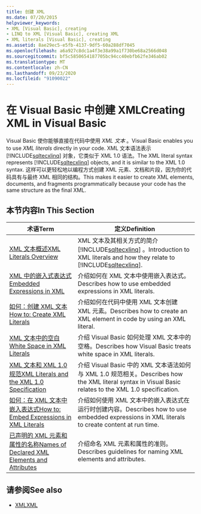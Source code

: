 ```yaml
---
title: 创建 XML
ms.date: 07/20/2015
helpviewer_keywords:
- XML [Visual Basic], creating
- LINQ to XML [Visual Basic], creating XML
- XML literals [Visual Basic], creating
ms.assetid: 8ae29ec5-e5fb-4137-9df5-60a288df7045
ms.openlocfilehash: a6a927c8dc1a4f3e38a99a1f730be68a2566d048
ms.sourcegitcommit: bf5c5850654187705bc94cc40ebfb62fe346ab02
ms.translationtype: MT
ms.contentlocale: zh-CN
ms.lasthandoff: 09/23/2020
ms.locfileid: "91090022"
---
```

# <a name="creating-xml-in-visual-basic"></a><span data-ttu-id="43838-102">在 Visual Basic 中创建 XML</span><span class="sxs-lookup"><span data-stu-id="43838-102">Creating XML in Visual Basic</span></span>

<span data-ttu-id="43838-103">Visual Basic 使你能够直接在代码中使用 *XML 文本* 。</span><span class="sxs-lookup"><span data-stu-id="43838-103">Visual Basic enables you to use *XML literals* directly in your code.</span></span> <span data-ttu-id="43838-104">XML 文本语法表示 [!INCLUDE[sqltecxlinq](~/includes/sqltecxlinq-md.md)] 对象，它类似于 XML 1.0 语法。</span><span class="sxs-lookup"><span data-stu-id="43838-104">The XML literal syntax represents [!INCLUDE[sqltecxlinq](~/includes/sqltecxlinq-md.md)] objects, and it is similar to the XML 1.0 syntax.</span></span> <span data-ttu-id="43838-105">这样可以更轻松地以编程方式创建 XML 元素、文档和片段，因为你的代码具有与最终 XML 相同的结构。</span><span class="sxs-lookup"><span data-stu-id="43838-105">This makes it easier to create XML elements, documents, and fragments programmatically because your code has the same structure as the final XML.</span></span>  
  
## <a name="in-this-section"></a><span data-ttu-id="43838-106">本节内容</span><span class="sxs-lookup"><span data-stu-id="43838-106">In This Section</span></span>  
  
|<span data-ttu-id="43838-107">术语</span><span class="sxs-lookup"><span data-stu-id="43838-107">Term</span></span>|<span data-ttu-id="43838-108">定义</span><span class="sxs-lookup"><span data-stu-id="43838-108">Definition</span></span>|  
|---|---|  
|[<span data-ttu-id="43838-109">XML 文本概述</span><span class="sxs-lookup"><span data-stu-id="43838-109">XML Literals Overview</span></span>](xml-literals-overview.md)|<span data-ttu-id="43838-110">XML 文本及其相关方式的简介 [!INCLUDE[sqltecxlinq](~/includes/sqltecxlinq-md.md)] 。</span><span class="sxs-lookup"><span data-stu-id="43838-110">Introduction to XML literals and how they relate to [!INCLUDE[sqltecxlinq](~/includes/sqltecxlinq-md.md)].</span></span>|  
|[<span data-ttu-id="43838-111">XML 中的嵌入式表达式</span><span class="sxs-lookup"><span data-stu-id="43838-111">Embedded Expressions in XML</span></span>](embedded-expressions-in-xml.md)|<span data-ttu-id="43838-112">介绍如何在 XML 文本中使用嵌入表达式。</span><span class="sxs-lookup"><span data-stu-id="43838-112">Describes how to use embedded expressions in XML literals.</span></span>|  
|[<span data-ttu-id="43838-113">如何：创建 XML 文本</span><span class="sxs-lookup"><span data-stu-id="43838-113">How to: Create XML Literals</span></span>](how-to-create-xml-literals.md)|<span data-ttu-id="43838-114">介绍如何在代码中使用 XML 文本创建 XML 元素。</span><span class="sxs-lookup"><span data-stu-id="43838-114">Describes how to create an XML element in code by using an XML literal.</span></span>|  
|[<span data-ttu-id="43838-115">XML 文本中的空白</span><span class="sxs-lookup"><span data-stu-id="43838-115">White Space in XML Literals</span></span>](white-space-in-xml-literals.md)|<span data-ttu-id="43838-116">介绍 Visual Basic 如何处理 XML 文本中的空格。</span><span class="sxs-lookup"><span data-stu-id="43838-116">Describes how Visual Basic treats white space in XML literals.</span></span>|  
|[<span data-ttu-id="43838-117">XML 文本和 XML 1.0 规范</span><span class="sxs-lookup"><span data-stu-id="43838-117">XML Literals and the XML 1.0 Specification</span></span>](xml-literals-and-the-xml-1-0-specification.md)|<span data-ttu-id="43838-118">介绍 Visual Basic 中的 XML 文本语法如何与 XML 1.0 规范相关。</span><span class="sxs-lookup"><span data-stu-id="43838-118">Describes how the XML literal syntax in Visual Basic relates to the XML 1.0 specification.</span></span>|  
|[<span data-ttu-id="43838-119">如何：在 XML 文本中嵌入表达式</span><span class="sxs-lookup"><span data-stu-id="43838-119">How to: Embed Expressions in XML Literals</span></span>](how-to-embed-expressions-in-xml-literals.md)|<span data-ttu-id="43838-120">介绍如何使用 XML 文本中的嵌入表达式在运行时创建内容。</span><span class="sxs-lookup"><span data-stu-id="43838-120">Describes how to use embedded expressions in XML literals to create content at run time.</span></span>|  
|[<span data-ttu-id="43838-121">已声明的 XML 元素和属性的名称</span><span class="sxs-lookup"><span data-stu-id="43838-121">Names of Declared XML Elements and Attributes</span></span>](names-of-declared-xml-elements-and-attributes.md)|<span data-ttu-id="43838-122">介绍命名 XML 元素和属性的准则。</span><span class="sxs-lookup"><span data-stu-id="43838-122">Describes guidelines for naming XML elements and attributes.</span></span>|  
  
## <a name="see-also"></a><span data-ttu-id="43838-123">请参阅</span><span class="sxs-lookup"><span data-stu-id="43838-123">See also</span></span>

- [<span data-ttu-id="43838-124">XML</span><span class="sxs-lookup"><span data-stu-id="43838-124">XML</span></span>](index.md)
